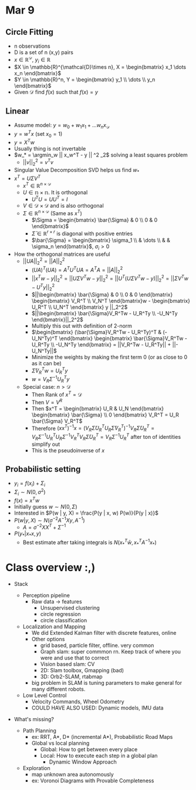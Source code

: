 # Mar 9
## Circle Fitting
* n observations
* D is a set of n (x,y) pairs
* $x \in \mathbb{R}^\mathcal{D}$, $y_i \in \mathbb{R}$
* $X \in \mathbb{R}^{\mathcal{D}\times n}, X = \begin{bmatrix}
  x_1 \dots x_n
\end{bmatrix}$
* $Y \in \mathbb{R}^n, Y = \begin{bmatrix}
  y_1 \\ \dots \\ y_n
\end{bmatrix}$
* Given $\mathcal{D}$ find $f(x)$ such that $f(x) = y$

## Linear
* Assume model: $y = w_0 + w_1x_1 + \dots w_nx_\mathcal{D}$
* $y = w^T x$ (set $x_0 = 1$)
* $y = X^T w$
* Usually thing is not invertable
* $w_* = \argmin_w || x_w^T - y || ^2 _2$ solving a least squares problem 
  * $||v||^2_2 = v^T v$
* Singular Value Decomposition SVD helps us find $w_*$
* $x^T = U \Sigma V^T$
  * $x^T \in \mathbb{R}^{n \times \mathcal{D}}$
  * $U \in \mathbb{n\times n}$. It is orthogonal
    * $U^TU = UU^T = I$
  * $V \in \mathbb{\mathcal{D} \times \mathcal{D}}$ and is also orthogonal
  * $\Sigma \in \mathbb{R}^{n \times \mathcal{D}}$ (Same as $x^T$)
    * $\Sigma = \begin{bmatrix}
      \bar{\Sigma} & 0 \\ 0 & 0
    \end{bmatrix}$
    * $\bar{\Sigma} \in \mathbb{R}^{r\times r}$ is diagonal with positive entries
    * $\bar{\Sigma} = \begin{bmatrix}
      \sigma_1 \\ & \dots \\ & & \sigma_n 
    \end{bmatrix}$, $\sigma_i > 0$
* How the orthogonal matrices are useful
  * $||UA||^2_2 = ||A||^2_2$
    * $(UA)^T(UA) = A^TU^TUA = A^TA = ||A||^2_2$
    * $||x^Tw - y||^2_2 = ||U\Sigma V^T w - y||^2_2 = ||U^T(U\Sigma V^Tw-y)||^2_2 = ||\Sigma V^T w - U^T y||^2_2$
    * $||\begin{bmatrix}
      \bar{\Sigma} & 0 \\ 0 & 0 
    \end{bmatrix}
    \begin{bmatrix}
      V_R^T \\ V_N^T
    \end{bmatrix}w - \begin{bmatrix}
      U_R^T \\ U_N^T 
    \end{bmatrix} y ||_2^2$
    * $||\begin{bmatrix}
      \bar{\Sigma}V_R^Tw - U_R^Ty \\ -U_N^Ty 
    \end{bmatrix}||_2^2$
    * Multiply this out with definition of 2-norm
    * $\begin{bmatrix}
      (\bar{\Sigma}V_R^Tw - U_R^Ty)^T & (-U_N^Ty)^T 
    \end{bmatrix} \begin{bmatrix}
      \bar{\Sigma}V_R^Tw - U_R^Ty \\ -U_N^Ty 
    \end{bmatrix} = ||V_R^Tw - U_R^Ty|| + ||-U_N^Ty||$
    * Minimize the weights by making the first term 0 (or as close to 0 as it can be)
    * $\bar{\Sigma}V_R^Tw = U_R^Ty$
    * $w = V_R \bar{\Sigma}^{-1} U_R^T y$
  * Special case: $n > \mathcal{D}$
    * Then Rank of $x^T = \mathcal{D}$
    * Then $V = V^R$
    * Then $x^T = \begin{bmatrix} U_R & U_N \end{bmatrix} \begin{bmatrix} \bar{\Sigma} \\ 0 \end{bmatrix} V_R^T = U_R \bar{\Sigma} V_R^T$
    * Therefore $(xx^T)^{-1}x = (V_R\bar{\Sigma}U_R^TU_R\bar{\Sigma}V_R^T)^{-1} V_R \bar{\Sigma} U_R^T = V_R \bar{\Sigma}^{-1} U_R^T U_R \bar{\Sigma}^{-1} V_R^T V_R \bar{\Sigma} U_R^T = V_R \bar{\Sigma}^{-1}U_R^T$ after ton of identities simplify out
    * This is the pseudoinverse of $x$

## Probabilistic setting
* $y_i = f(x_i) + \Sigma_i$
* $\Sigma_i \sim N(0, \sigma^2)$
* $f(x) = x^T w$
* Initially guess $w \sim N(0, \Sigma)$
* Interested in $P(w | y, X) = \frac{P(y | x, w) P(w)}{P(y | x)}$
* $P(w | y, X) \sim  N(\sigma^{-2} A^{-1} Xy, A^{-1})$
  * $A = \sigma^{-2} X X^T + \Sigma^{-1}$
* $P(y_* | x_* x, y)$
  * Best estimate after taking integrals is $N(x_*^T\bar{w}, x_*^TA^{-1}x_*)$


# Class overview :,)
* Stack
  * Perception pipeline
    * Raw data -> features
      * Unsupervised clustering
      * circle regression
      * circle classification
  * Localization and Mapping
    * We did Extended Kalman filter with discrete features, online
    * Other options
      * grid based, particle filter, offline. very common
      * Graph slam: super commmon rn. Keep track of where you were and use that to correct
      * Vision based slam: CV
      * 2D: Slam toolbox, Gmapping (bad)
      * 3D: Orb2-SLAM, rtabmap 
    * big problem in SLAM is tuning parameters to make general for many different robots. 
  * Low Level Control
    * Velocity Commands, Wheel Odometry
    * COULD HAVE ALSO USED: Dynamic models, IMU data

* What's missing?
  * Path Planning
    * ex: RRT, A*, D* (incremental A*), Probabilistic Road Maps
    * Global vs local planning
      * Global: How to get between every place
      * Local: How to execute each step in a global plan
        * Dynamic Window Approach
  * Exploration
    * map unknown area autonomously
    * ex: Voronoi Diagrams with Provable Completeness